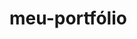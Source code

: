 # meu-portfólio

  <!-- useEffect(() => {
    gsap.registerPlugin(ScrollTrigger);

    const context = gsap.context(() => {
      const animateElement = (selector: string, trigger: string, config: object) => {
        gsap.fromTo(
          selector,
          { opacity: 0, y: 100 },
          {
            opacity: 1,
            y: 0,
            scrollTrigger: {
              trigger,
              scrub: true,
              ...config,
            },
          }
        );
      };

      const defaultScrollConfig = {
        start: "top 770px",
        end: "bottom 900px",
      };

      animateElement(".title", ".box-02", defaultScrollConfig);
      animateElement(".text", ".box-02", { ...defaultScrollConfig, start: "top 750px" });
      animateElement(".button", ".box-02", { ...defaultScrollConfig, start: "top 730px" });
    });

    return () => context.revert();
  }, []); -->

